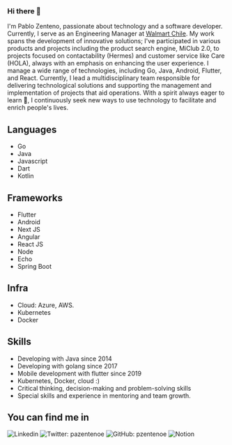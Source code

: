### Hi there 👋


I'm Pablo Zenteno, passionate about technology and a software developer. Currently, I serve as an Engineering Manager at [Walmart Chile](https://www.linkedin.com/company/walmart-chile-corp/). My work spans the development of innovative solutions; I've participated in various products and projects including the product search engine, MiClub 2.0, to projects focused on contactability (Hermes) and customer service like Care (HOLA), always with an emphasis on enhancing the user experience. I manage a wide range of technologies, including Go, Java, Android, Flutter, and React. Currently, I lead a multidisciplinary team responsible for delivering technological solutions and supporting the management and implementation of projects that aid operations. With a spirit always eager to learn 📓, I continuously seek new ways to use technology to facilitate and enrich people's lives.



## Languages
* Go
* Java
* Javascript
* Dart
* Kotlin

## Frameworks
* Flutter
* Android
* Next JS
* Angular
* React JS
* Node
* Echo
* Spring Boot

## Infra
* Cloud: Azure, AWS.
* Kubernetes
* Docker

## Skills

* Developing with Java since 2014
* Developing with golang since 2017
* Mobile development with flutter since 2019
* Kubernetes, Docker, cloud :)
* Critical thinking, decision-making and problem-solving skills
* Special skills and experience in mentoring and team growth.

## You can find me in

![Linkedin](https://img.shields.io/badge/-pzentenoe-blue?logo=Linkedin&logoColor=white&link=https://www.linkedin.com/in/pzentenoe/)
![Twitter: pazentenoe](https://img.shields.io/badge/-@pazentenoe-white?style=square&logo=twitter&link=https://twitter.com/pazentenoe)
![GitHub: pzentenoe](https://img.shields.io/badge/-pzentenoe-white?style=square&logo=github&logoColor=black&link=https://github.com/pzentenoe)
![Notion](https://img.shields.io/badge/-pzentenoe-white?style=square&logo=Notion&logoColor=black&link=https://www.notion.so/Pablo-Alberto-Zenteno-Escarate-5fef62c164ca4f64b2c061872d70486d)

